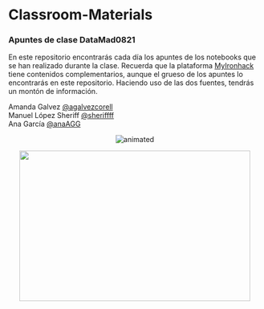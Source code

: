 # Classroom-Materials
### Apuntes de clase DataMad0821

En este repositorio encontrarás cada día los apuntes de los notebooks que se han realizado durante la clase. 
Recuerda que la plataforma [MyIronhack](https://my.ironhack.com/lms/courses/course-v1:IRONHACK+DAFT+202108_MAD) tiene contenidos complementarios, aunque el grueso de los apuntes lo encontrarás en este repositorio. Haciendo uso de las dos fuentes, tendrás un montón de información.


Amanda Galvez [@agalvezcorell](https://github.com/agalvezcorell)      
Manuel López Sheriff [@sheriffff](https://github.com/sheriffff)      
Ana García [@anaAGG](https://github.com/anaAGG)         


<p align="center">
  <img src="https://media.giphy.com/media/mi6DsSSNKDbUY/giphy.gif" alt="animated" />
</p>


<p align="center">
  <img width="460" height="300" src="https://media.giphy.com/media/mi6DsSSNKDbUY/giphy.gif">
</p>